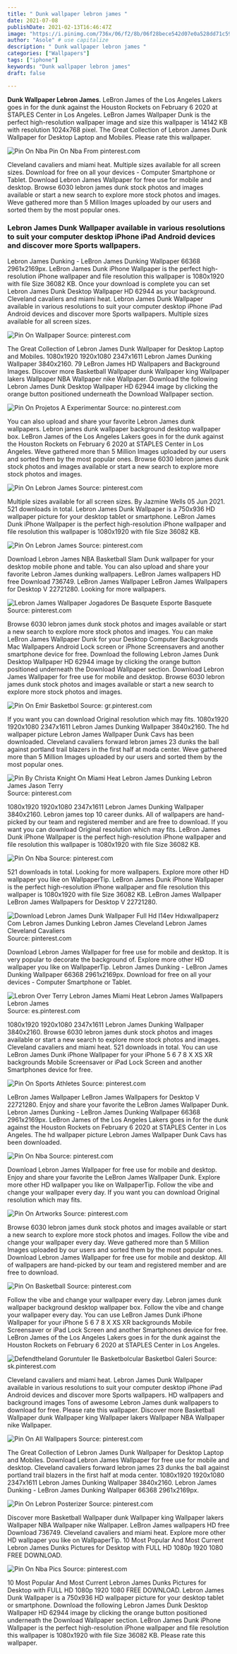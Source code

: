 ```yaml
---
title: " Dunk wallpaper lebron james "
date: 2021-07-08
publishDate: 2021-02-13T16:46:47Z
image: "https://i.pinimg.com/736x/06/f2/8b/06f28bece542d07e0a528dd71c59b708.jpg"
author: "Asole" # use capitalize
description: " Dunk wallpaper lebron james "
categories: ["Wallpapers"]
tags: ["iphone"]
keywords: "Dunk wallpaper lebron james"
draft: false

---
```



**Dunk Wallpaper Lebron James**. LeBron James of the Los Angeles Lakers goes in for the dunk against the Houston Rockets on February 6 2020 at STAPLES Center in Los Angeles. LeBron James Wallpaper Dunk is the perfect high-resolution wallpaper image and size this wallpaper is 14142 KB with resolution 1024x768 pixel. The Great Collection of Lebron James Dunk Wallpaper for Desktop Laptop and Mobiles. Please rate this wallpaper.

![Pin On Nba](https://i.pinimg.com/originals/ec/fd/29/ecfd297ae63253096db2ea8967f73934.jpg "Pin On Nba")
Pin On Nba From pinterest.com


Cleveland cavaliers and miami heat. Multiple sizes available for all screen sizes. Download for free on all your devices - Computer Smartphone or Tablet. Download Lebron James Wallpaper for free use for mobile and desktop. Browse 6030 lebron james dunk stock photos and images available or start a new search to explore more stock photos and images. Weve gathered more than 5 Million Images uploaded by our users and sorted them by the most popular ones.

### Lebron James Dunk Wallpaper available in various resolutions to suit your computer desktop iPhone iPad Android devices and discover more Sports wallpapers.

Lebron James Dunking - LeBron James Dunking Wallpaper 66368 2961x2169px. LeBron James Dunk iPhone Wallpaper is the perfect high-resolution iPhone wallpaper and file resolution this wallpaper is 1080x1920 with file Size 36082 KB. Once your download is complete you can set Lebron James Dunk Desktop Wallpaper HD 62944 as your background. Cleveland cavaliers and miami heat. Lebron James Dunk Wallpaper available in various resolutions to suit your computer desktop iPhone iPad Android devices and discover more Sports wallpapers. Multiple sizes available for all screen sizes.


![Pin On Wallpaper](https://i.pinimg.com/originals/d9/67/dd/d967dd521efc706e029aebd958bbb4a1.jpg "Pin On Wallpaper")
Source: pinterest.com

The Great Collection of Lebron James Dunk Wallpaper for Desktop Laptop and Mobiles. 1080x1920 1920x1080 2347x1611 Lebron James Dunking Wallpaper 3840x2160. 79 LeBron James HD Wallpapers and Background Images. Discover more Basketball Wallpaper dunk Wallpaper king Wallpaper lakers Wallpaper NBA Wallpaper nike Wallpaper. Download the following Lebron James Dunk Desktop Wallpaper HD 62944 image by clicking the orange button positioned underneath the Download Wallpaper section.

![Pin On Projetos A Experimentar](https://i.pinimg.com/originals/cd/8b/17/cd8b175a89ecfa6342165ea2144640fc.jpg "Pin On Projetos A Experimentar")
Source: no.pinterest.com

You can also upload and share your favorite Lebron James dunk wallpapers. Lebron james dunk wallpaper background desktop wallpaper box. LeBron James of the Los Angeles Lakers goes in for the dunk against the Houston Rockets on February 6 2020 at STAPLES Center in Los Angeles. Weve gathered more than 5 Million Images uploaded by our users and sorted them by the most popular ones. Browse 6030 lebron james dunk stock photos and images available or start a new search to explore more stock photos and images.

![Pin On Lebron James](https://i.pinimg.com/736x/6e/5f/ab/6e5faba215079c8d330fb1745cdf60cf.jpg "Pin On Lebron James")
Source: pinterest.com

Multiple sizes available for all screen sizes. By Jazmine Wells 05 Jun 2021. 521 downloads in total. Lebron James Dunk Wallpaper is a 750x936 HD wallpaper picture for your desktop tablet or smartphone. LeBron James Dunk iPhone Wallpaper is the perfect high-resolution iPhone wallpaper and file resolution this wallpaper is 1080x1920 with file Size 36082 KB.

![Pin On Lebron James](https://i.pinimg.com/originals/44/f4/7b/44f47b2cc2e20e2bd5812a645da1ad6d.jpg "Pin On Lebron James")
Source: pinterest.com

Download Lebron James NBA Basketball Slam Dunk wallpaper for your desktop mobile phone and table. You can also upload and share your favorite Lebron James dunking wallpapers. LeBron James wallpapers HD free Download 736749. LeBron James Wallpaper LeBron James Wallpapers for Desktop V 22721280. Looking for more wallpapers.

![Lebron James Wallpaper Jogadores De Basquete Esporte Basquete](https://i.pinimg.com/originals/46/eb/3b/46eb3b5a9357256f5915354d4ad31782.jpg "Lebron James Wallpaper Jogadores De Basquete Esporte Basquete")
Source: pinterest.com

Browse 6030 lebron james dunk stock photos and images available or start a new search to explore more stock photos and images. You can make LeBron James Wallpaper Dunk for your Desktop Computer Backgrounds Mac Wallpapers Android Lock screen or iPhone Screensavers and another smartphone device for free. Download the following Lebron James Dunk Desktop Wallpaper HD 62944 image by clicking the orange button positioned underneath the Download Wallpaper section. Download Lebron James Wallpaper for free use for mobile and desktop. Browse 6030 lebron james dunk stock photos and images available or start a new search to explore more stock photos and images.

![Pin On Emir Basketbol](https://i.pinimg.com/originals/55/eb/d7/55ebd77ecbe45010d93592f3e6f3a443.jpg "Pin On Emir Basketbol")
Source: gr.pinterest.com

If you want you can download Original resolution which may fits. 1080x1920 1920x1080 2347x1611 Lebron James Dunking Wallpaper 3840x2160. The hd wallpaper picture Lebron James Wallpaper Dunk Cavs has been downloaded. Cleveland cavaliers forward lebron james 23 dunks the ball against portland trail blazers in the first half at moda center. Weve gathered more than 5 Million Images uploaded by our users and sorted them by the most popular ones.

![Pin By Christa Knight On Miami Heat Lebron James Dunking Lebron James Jason Terry](https://i.pinimg.com/originals/05/39/f1/0539f1f1eca9ec8950de0d14ce77b8a3.jpg "Pin By Christa Knight On Miami Heat Lebron James Dunking Lebron James Jason Terry")
Source: pinterest.com

1080x1920 1920x1080 2347x1611 Lebron James Dunking Wallpaper 3840x2160. Lebron james top 10 career dunks. All of wallpapers are hand-picked by our team and registered member and are free to download. If you want you can download Original resolution which may fits. LeBron James Dunk iPhone Wallpaper is the perfect high-resolution iPhone wallpaper and file resolution this wallpaper is 1080x1920 with file Size 36082 KB.

![Pin On Nba](https://i.pinimg.com/736x/0e/1e/da/0e1eda26928191ac820127f6bb6a2d35.jpg "Pin On Nba")
Source: pinterest.com

521 downloads in total. Looking for more wallpapers. Explore more other HD wallpaper you like on WallpaperTip. LeBron James Dunk iPhone Wallpaper is the perfect high-resolution iPhone wallpaper and file resolution this wallpaper is 1080x1920 with file Size 36082 KB. LeBron James Wallpaper LeBron James Wallpapers for Desktop V 22721280.

![Download Lebron James Dunk Wallpaper Full Hd I14ev Hdxwallpaperz Com Lebron James Dunking Lebron James Cleveland Lebron James Cleveland Cavaliers](https://i.pinimg.com/originals/d7/67/62/d76762071f825da7ec5fc3f21ff20d6c.jpg "Download Lebron James Dunk Wallpaper Full Hd I14ev Hdxwallpaperz Com Lebron James Dunking Lebron James Cleveland Lebron James Cleveland Cavaliers")
Source: pinterest.com

Download Lebron James Wallpaper for free use for mobile and desktop. It is very popular to decorate the background of. Explore more other HD wallpaper you like on WallpaperTip. Lebron James Dunking - LeBron James Dunking Wallpaper 66368 2961x2169px. Download for free on all your devices - Computer Smartphone or Tablet.

![Lebron Over Terry Lebron James Miami Heat Lebron James Wallpapers Lebron James](https://i.pinimg.com/originals/09/74/f5/0974f5cf3993278c6f006431a7350dd2.png "Lebron Over Terry Lebron James Miami Heat Lebron James Wallpapers Lebron James")
Source: es.pinterest.com

1080x1920 1920x1080 2347x1611 Lebron James Dunking Wallpaper 3840x2160. Browse 6030 lebron james dunk stock photos and images available or start a new search to explore more stock photos and images. Cleveland cavaliers and miami heat. 521 downloads in total. You can use LeBron James Dunk iPhone Wallpaper for your iPhone 5 6 7 8 X XS XR backgrounds Mobile Screensaver or iPad Lock Screen and another Smartphones device for free.

![Pin On Sports Athletes](https://i.pinimg.com/originals/7a/ba/ec/7abaec0e7f0284225cfd28c2888c6ac4.jpg "Pin On Sports Athletes")
Source: pinterest.com

LeBron James Wallpaper LeBron James Wallpapers for Desktop V 22721280. Enjoy and share your favorite the LeBron James Wallpaper Dunk. Lebron James Dunking - LeBron James Dunking Wallpaper 66368 2961x2169px. LeBron James of the Los Angeles Lakers goes in for the dunk against the Houston Rockets on February 6 2020 at STAPLES Center in Los Angeles. The hd wallpaper picture Lebron James Wallpaper Dunk Cavs has been downloaded.

![Pin On Nba](https://i.pinimg.com/originals/ec/fd/29/ecfd297ae63253096db2ea8967f73934.jpg "Pin On Nba")
Source: pinterest.com

Download Lebron James Wallpaper for free use for mobile and desktop. Enjoy and share your favorite the LeBron James Wallpaper Dunk. Explore more other HD wallpaper you like on WallpaperTip. Follow the vibe and change your wallpaper every day. If you want you can download Original resolution which may fits.

![Pin On Artworks](https://i.pinimg.com/originals/da/1f/04/da1f04251aac38b31f912828f7ee94d5.jpg "Pin On Artworks")
Source: pinterest.com

Browse 6030 lebron james dunk stock photos and images available or start a new search to explore more stock photos and images. Follow the vibe and change your wallpaper every day. Weve gathered more than 5 Million Images uploaded by our users and sorted them by the most popular ones. Download Lebron James Wallpaper for free use for mobile and desktop. All of wallpapers are hand-picked by our team and registered member and are free to download.

![Pin On Basketball](https://i.pinimg.com/originals/e3/a8/4f/e3a84faf8f23380c1da482ec2041d4ec.jpg "Pin On Basketball")
Source: pinterest.com

Follow the vibe and change your wallpaper every day. Lebron james dunk wallpaper background desktop wallpaper box. Follow the vibe and change your wallpaper every day. You can use LeBron James Dunk iPhone Wallpaper for your iPhone 5 6 7 8 X XS XR backgrounds Mobile Screensaver or iPad Lock Screen and another Smartphones device for free. LeBron James of the Los Angeles Lakers goes in for the dunk against the Houston Rockets on February 6 2020 at STAPLES Center in Los Angeles.

![Defendtheland Goruntuler Ile Basketbolcular Basketbol Galeri](https://i.pinimg.com/originals/9c/bd/ea/9cbdeabffd23a7b86e3a2d760bf55f21.jpg "Defendtheland Goruntuler Ile Basketbolcular Basketbol Galeri")
Source: sk.pinterest.com

Cleveland cavaliers and miami heat. Lebron James Dunk Wallpaper available in various resolutions to suit your computer desktop iPhone iPad Android devices and discover more Sports wallpapers. HD wallpapers and background images Tons of awesome Lebron James dunk wallpapers to download for free. Please rate this wallpaper. Discover more Basketball Wallpaper dunk Wallpaper king Wallpaper lakers Wallpaper NBA Wallpaper nike Wallpaper.

![Pin On All Wallpapers](https://i.pinimg.com/originals/87/d5/0f/87d50f74b04fbdc69fd12994f5c317c9.jpg "Pin On All Wallpapers")
Source: pinterest.com

The Great Collection of Lebron James Dunk Wallpaper for Desktop Laptop and Mobiles. Download Lebron James Wallpaper for free use for mobile and desktop. Cleveland cavaliers forward lebron james 23 dunks the ball against portland trail blazers in the first half at moda center. 1080x1920 1920x1080 2347x1611 Lebron James Dunking Wallpaper 3840x2160. Lebron James Dunking - LeBron James Dunking Wallpaper 66368 2961x2169px.

![Pin On Lebron Posterizer](https://i.pinimg.com/originals/04/e3/55/04e355cf88de412aff1ee6691533139b.jpg "Pin On Lebron Posterizer")
Source: pinterest.com

Discover more Basketball Wallpaper dunk Wallpaper king Wallpaper lakers Wallpaper NBA Wallpaper nike Wallpaper. LeBron James wallpapers HD free Download 736749. Cleveland cavaliers and miami heat. Explore more other HD wallpaper you like on WallpaperTip. 10 Most Popular And Most Current Lebron James Dunks Pictures for Desktop with FULL HD 1080p 1920 1080 FREE DOWNLOAD.

![Pin On Nba Pics](https://i.pinimg.com/736x/06/f2/8b/06f28bece542d07e0a528dd71c59b708.jpg "Pin On Nba Pics")
Source: pinterest.com

10 Most Popular And Most Current Lebron James Dunks Pictures for Desktop with FULL HD 1080p 1920 1080 FREE DOWNLOAD. Lebron James Dunk Wallpaper is a 750x936 HD wallpaper picture for your desktop tablet or smartphone. Download the following Lebron James Dunk Desktop Wallpaper HD 62944 image by clicking the orange button positioned underneath the Download Wallpaper section. LeBron James Dunk iPhone Wallpaper is the perfect high-resolution iPhone wallpaper and file resolution this wallpaper is 1080x1920 with file Size 36082 KB. Please rate this wallpaper.

